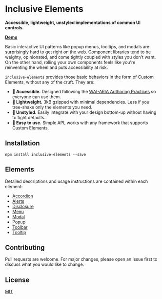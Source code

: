 # Inclusive Elements

**Accessible, lightweight, unstyled implementations of common UI controls.**

[**Demo**](https://tobyzerner.github.io/inclusive-elements/index.html)

Basic interactive UI patterns like popup menus, tooltips, and modals are surprisingly hard to get right on the web. Component libraries tend to be weighty, opinionated, and come tightly coupled with styles you don't want. On the other hand, rolling your own components feels like you're reinventing the wheel and puts accessibility at risk.

`inclusive-elements` provides those basic behaviors in the form of Custom Elements, without any of the cruft. They are:

-   **🦮 Accessible.** Designed following the [WAI-ARIA Authoring Practices](https://w3c.github.io/aria-practices) so everyone can use them.
-   **🌳 Lightweight.** 3kB gzipped with minimal dependencies. Less if you tree-shake only the elements you need.
-   **🎨 Unstyled.** Easily integrate with your design bottom-up without having to fight defaults.
-   **🚀 Easy to use.** Simple API, works with any framework that supports Custom Elements.

## Installation

```
npm install inclusive-elements --save
```

## Elements

Detailed descriptions and usage instructions are contained within each element:

-   [Accordion](src/accordion)
-   [Alerts](src/alerts)
-   [Disclosure](src/disclosure)
-   [Menu](src/menu)
-   [Modal](src/modal)
-   [Popup](src/popup)
-   [Toolbar](src/toolbar)
-   [Tooltip](src/tooltip)

## Contributing

Pull requests are welcome. For major changes, please open an issue first to discuss what you would like to change.

## License

[MIT](LICENSE)
